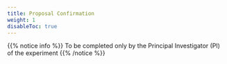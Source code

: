 ```yaml
---
title: Proposal Confirmation
weight: 1
disableToc: true
---
```


{{% notice info %}}
To be completed only by the Principal Investigator (PI) of the experiment
{{% /notice %}}

